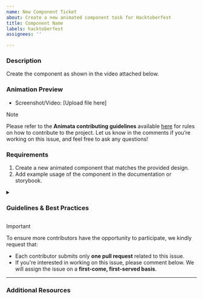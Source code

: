 ```yaml
---
name: New Component Ticket
about: Create a new animated component task for Hacktoberfest
title: Component Name
labels: hacktoberfest
assignees: ''

---
```


### Description
Create the component as shown in the video attached below.

### Animation Preview
- Screenshot/Video: [Upload file here]

> [!NOTE]  
> Please refer to the **Animata contributing guidelines** available [here](https://www.animata.design/docs/contributing) for rules on how to contribute to the project. Let us know in the comments if you’re working on this issue, and feel free to ask any questions!

### Requirements
1. Create a new animated component that matches the provided design.
2. Add example usage of the component in the documentation or storybook.

<details>
  <summary>
    <h3> Guidelines & Best Practices</h3>
  </summary>

- Write reusable and clean code following the project’s style guide.
- The component should be **fully customizable**. The user should be able to modify props such as duration, easing, color, and size where applicable.
- Follow the [Contributing Guidelines](https://www.animata.design/docs/contributing) before submitting your pull request.

</details>

> [!IMPORTANT]  
> To ensure more contributors have the opportunity to participate, we kindly request that:
> - Each contributor submits only **one pull request** related to this issue.
> - If you're interested in working on this issue, please comment below. We will assign the issue on a **first-come, first-served basis**.

---

### Additional Resources
<!-- Add references and credits here -->

